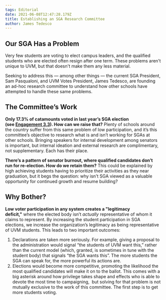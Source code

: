 ```yaml
---
tags: Editorial
date: 2021-06-08T12:47:28.179Z
title: Establishing an SGA Research Committee
author: James Tedesco
---
```

## Our SGA Has a Problem

Very few students are voting to elect campus leaders, and the qualified students who are elected often resign after one term. These problems aren't unique to UVM, but that doesn't make them any less material.

Seeking to address this — among other things — the current SGA President, Sam Pasqualoni, and UVM Votes President, James Tedesco, are founding an ad-hoc research committee to understand how other schools have attempted to handle these same problems.

## The Committee’s Work

**Only 17.3% of catamounts voted in last year’s SGA election (see [Engagement 3.3](https://www.uvm.edu/sites/default/files/Office-of-the-Provost/ASG_Dashboard_Oct4_2020.pdf)). How can we raise that?** Plenty of schools around the country suffer from this same problem of low participation, and it’s this committee’s objective to research what is and isn’t working for SGAs at other schools. Bringing speakers for internal development among senators is important, but internal ideation and external research are complimentary, not supplementary. Each has their place.

**There’s a pattern of senator burnout, where qualified candidates don’t run for re-election. How do we retain them?** This could be explained by high achieving students having to prioritize their activities as they near graduation, but it begs the question: why isn't SGA viewed as a valuable opportunity for continued growth and resume building?

## Why Bother?

**Low voter participation in any system creates a "legitimacy deficit,"** where the elected body isn’t *actually* representative of whom it claims to represent. By increasing the student participation in SGA elections, we increase the organization’s legitimacy as being representative of UVM students. This leads to two important outcomes:

1. Declarations are taken more seriously. For example, giving a proposal to the administration would signal “the students of UVM want this,” rather than the current model (which, granted, is sometimes in tune with the student body) that signals “the SGA wants this”. The more students the SGA can speak for, the more powerful its actions are.
2. Elections would become more competitive, promoting the likelihood the most qualified candidates will make it on to the ballot. This comes with a big asterisk around how privilege takes shape and effects who is able to devote the most time to campaigning,  but solving for that problem is not mutually exclusive to the work of this committee. The first step is to get more students voting.